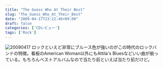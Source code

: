 ```yaml
---
title: "The Guess Who At Their Best"
slug: "The_Guess_Who_At_Their_Best"
date: "2009-04-17T23:22:46+09:00"
draft: false
categories: ['CDレビュー']
tags: ['Rock']
---
```


![20090417](/wp-content/uploads/2009/04/20090417.jpg) ロックといえど非常にブルース色が強いのがこの時代のロックバンドの特徴。看板のAmerican Woman以外にもAttila's Bluesなどいい曲が揃っている。もちろんベストアルバムなので当たり前といえば当たり前だけど。